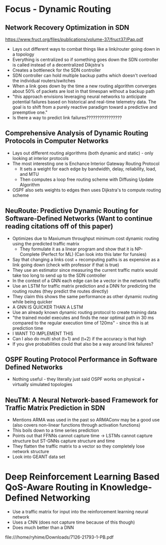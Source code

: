 # Focus - Dynamic Routing

## Network Recovery Optimization in SDN
https://www.fruct.org/files/publications/volume-37/fruct37/Pap.pdf
- Lays out different ways to combat things like a link/router going down in a topology
- Everything is centralized so if something goes down the SDN controller is called instead of a decentralized Dikjstra's
- Creates a bottleneck for the SDN controller
- SDN controller can hold multiple backup paths which doesn't overload the individual routers/switches
- When a link goes down by the time a new routing algorithm converges about 50% of packets are lost in that timespan without a backup path
- "this approach envisions leveraging neural networks to anticipate potential failures based on historical and real-time telemetry data. The goal is to shift from a purely reactive paradigm toward a predictive and preemptive one."
- Is there a way to predict link failures????????????????

## Comprehensive Analysis of Dynamic Routing Protocols in Computer Networks
- Lays out different routing algorithms (both dynamic and static) - only looking at interior protocols
- The most interesting one is Enchance Interior Gateway Routing Protocol
  - It sets a weight for each edge by bandwidth, delay, reliability, load, and MTU
  - Then computes a loop free routing scheme with Diffusing Update Algorithm
- OSPF also sets weights to edges then uses Dijkstra's to compute routing scheme

## NeuRoute: Predictive Dynamic Routing for Software-Defined Networks (Want to continue reading citations off of this paper)
- Optimizes due to Maxiumum throughput minimum cost dynamic routing using the predicted traffic matrix
  - They formulate it as a linear program and show that it is NP-Complete (Perfect for ML) (Can look into this later for funsies)
- Say that changing a links cost + recomputing paths is as expensive as a link going down (check with professor if that is true)
- They use an estimator since measuring the current traffic matrix would take too long to send up to the SDN controller
- In the context of a GNN each edge can be a vector in the network traffic
- Use an LSTM for traffic matrix prediction and a DNN for predicting the routing routes (they predict the routes directly)
- They claim this shows the same performance as other dynamic routing while being quicker
- A GNN IS QUICKER THAN A LSTM
- Use an already known dynamic routing protocol to create training data
- "the trained model executes and finds the near optimal path in 30 ms compared to the regular execution time of 120ms" - since this is at prediction time
- I WANT TO IMPLEMENT THIS
- Can I also do multi shot (t+1) and (t+2) if the accuracy is that high
- If you give probabilities could that also be a way around link failures?

## OSPF Routing Protocol Performance in Software Defined Networks
- Nothing useful - they literally just said OSPF works on physical + virtually simulated topologies

## NeuTM: A Neural Network-based Framework for Traffic Matrix Prediction in SDN
- Mentions ARMA was used in the past so ARMAConv may be a good use (also covers non-linear functions through activation functions)
- This boils down to a time series prediction
- Points out that FFNNs cannot capture time -> LSTMs cannot capture structure but ST-GNNs capture structure and time
- They flatten the traffic matrix to a vector so they completely lose network structure
- Look into GEANT data set

# Deep Reinforcement Learning Based QoS-Aware Routing in Knowledge-Defined Networking
- Use a traffic matrix for input into the reinforcement learning neural network
- Uses a CNN (does not capture time because of this though)
- Does much better than a DNN

file:///home/ryhime/Downloads/7126-21793-1-PB.pdf